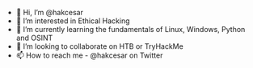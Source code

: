 - 👋 Hi, I’m @hakcesar
- 👀 I’m interested in Ethical Hacking
- 🌱 I’m currently learning the fundamentals of Linux, Windows, Python and OSINT
- 💞️ I’m looking to collaborate on HTB or TryHackMe
- 📫 How to reach me - @hakcesar on Twitter

<!---
cesarblad/cesarblad is a ✨ special ✨ repository because its `README.md` (this file) appears on your GitHub profile.
You can click the Preview link to take a look at your changes.
--->

